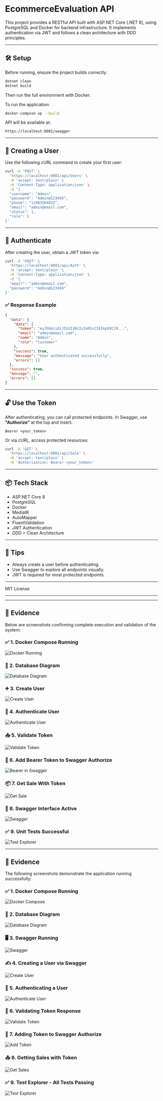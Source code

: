 # EcommerceEvaluation API

This project provides a RESTful API built with ASP.NET Core (.NET 8), using PostgreSQL and Docker for backend infrastructure. It implements authentication via JWT and follows a clean architecture with DDD principles.

---

## 🛠️ Setup

Before running, ensure the project builds correctly:

```bash
dotnet clean
dotnet build
```

Then run the full environment with Docker:


To run the application:

```bash
docker-compose up --build
```

API will be available at:

```
https://localhost:8081/swagger
```

---

## 👤 Creating a User

Use the following cURL command to create your first user:

```bash
curl -X 'POST' \
  'https://localhost:8081/api/Users' \
  -H 'accept: text/plain' \
  -H 'Content-Type: application/json' \
  -d '{
  "username": "Admin",
  "password": "Admin@123456",
  "phone": "11983564032",
  "email": "admin@email.com",
  "status": 1,
  "role": 1
}'
```

---

## 🔐 Authenticate

After creating the user, obtain a JWT token via:

```bash
curl -X 'POST' \
  'https://localhost:8081/api/Auth' \
  -H 'accept: text/plain' \
  -H 'Content-Type: application/json' \
  -d '{
  "email": "admin@email.com",
  "password": "Admin@123456"
}'
```

### ✅ Response Example

```json
{
  "data": {
    "data": {
      "token": "eyJhbGciOiJIUzI1NiIsInR5cCI6IkpXVCJ9...",
      "email": "admin@email.com",
      "name": "Admin",
      "role": "Customer"
    },
    "success": true,
    "message": "User authenticated successfully",
    "errors": []
  },
  "success": true,
  "message": "",
  "errors": []
}
```

---

## 🔓 Use the Token

After authenticating, you can call protected endpoints. In Swagger, use **"Authorize"** at the top and insert:

```
Bearer <your_token>
```

Or via cURL, access protected resources:

```bash
curl -X 'GET' \
  'https://localhost:8081/api/Sale' \
  -H 'accept: text/plain' \
  -H 'Authorization: Bearer <your_token>'
```

---

## 📦 Tech Stack

- ASP.NET Core 8
- PostgreSQL
- Docker
- MediatR
- AutoMapper
- FluentValidation
- JWT Authentication
- DDD + Clean Architecture

---

## 🧪 Tips

- Always create a user before authenticating.
- Use Swagger to explore all endpoints visually.
- JWT is required for most protected endpoints.

---

MIT License


---

---

## 📸 Evidence

Below are screenshots confirming complete execution and validation of the system:

### ✅ 1. Docker Compose Running
![Docker Running](.doc/docker_compose_running.png)

### 🧩 2. Database Diagram
![Database Diagram](.doc/ecommerce_evaluation_database_diagram.png)

### ➕ 3. Create User
![Create User](.doc/create_user.png)

### 🔐 4. Authenticate User
![Authenticate User](.doc/authenticate_user.png)

### 📥 5. Validate Token
![Validate Token](.doc/validate_token.png)

### 🧪 6. Add Bearer Token to Swagger Authorize
![Bearer in Swagger](.doc/add_bearer_token_to_swagger_authorize.png)

### 📦 7. Get Sale With Token
![Get Sale](.doc/get_sale_with_token.png)

### 🔄 8. Swagger Interface Active
![Swagger](.doc/swagger_running.png)

### ✅ 9. Unit Tests Successful
![Test Explorer](.doc/test_explorer_running_successfull.png)


---

## 📸 Evidence

The following screenshots demonstrate the application running successfully:

### ✅ 1. Docker Compose Running
![Docker Compose](.doc/docker_compose_running.png)

### 🧩 2. Database Diagram
![Database Diagram](.doc/ecommerce_evaluation_database_diagram.png)

### 🖥️ 3. Swagger Running
![Swagger](.doc/swagger_running.png)

### ✍️ 4. Creating a User via Swagger
![Create User](.doc/create_user.png)

### 🔐 5. Authenticating a User
![Authenticate User](.doc/authenticate_user.png)

### 🛂 6. Validating Token Response
![Validate Token](.doc/validate_token.png)

### 🪪 7. Adding Token to Swagger Authorize
![Add Token](.doc/add_bearer_token_to_swagger_authorize.png)

### 📥 8. Getting Sales with Token
![Get Sales](.doc/get_sale_with_token.png)

### ✅ 9. Test Explorer - All Tests Passing
![Test Explorer](.doc/test_explorer_running_successfull.png)
